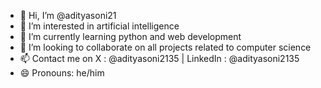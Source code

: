 - 👋 Hi, I’m @adityasoni21
- 👀 I’m interested in artificial intelligence
- 🌱 I’m currently learning python and web development
- 💞️ I’m looking to collaborate on all projects related to computer science
- 📫 Contact me on X : @adityasoni2135 | LinkedIn : @adityasoni2135
- 😄 Pronouns: he/him

<!---
adityasoni21/adityasoni21 is a ✨ special ✨ repository because its `README.md` (this file) appears on your GitHub profile.
You can click the Preview link to take a look at your changes.
--->
